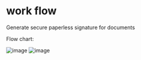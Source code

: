 # work flow
Generate secure paperless signature for documents


Flow chart:

![image](https://github.com/user-attachments/assets/ab81d609-e373-4b64-a28f-84ce0a5e5524)
![image](https://github.com/user-attachments/assets/203b8dec-6d2a-4e6f-a667-4e45f167bb3b)
